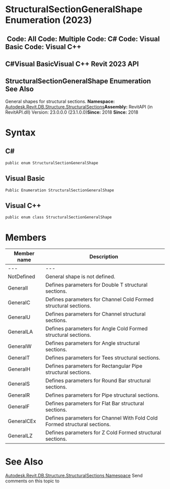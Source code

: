 # StructuralSectionGeneralShape Enumeration (2023)

﻿
 Code: All Code: Multiple Code: C# Code: Visual Basic Code: Visual C++   
---  
C#Visual BasicVisual C++
Revit 2023 API  
---  
StructuralSectionGeneralShape Enumeration  
See Also  
---  
General shapes for structural sections. 
**Namespace:** [Autodesk.Revit.DB.Structure.StructuralSections](09862f38-63f6-a5f8-e560-ae775901bc92.md "Autodesk.Revit.DB.Structure.StructuralSections Namespace")**Assembly:** RevitAPI (in RevitAPI.dll) Version: 23.0.0.0 (23.1.0.0)**Since:** 2018 **Since:** 2018 
# Syntax
C#  
---  
```text
public enum StructuralSectionGeneralShape
```
  
Visual Basic  
---  
```text
Public Enumeration StructuralSectionGeneralShape
```
  
Visual C++  
---  
```text
public enum class StructuralSectionGeneralShape
```
  
# Members
| Member name | Description |
| --- | --- |
| --- | --- |
| NotDefined | General shape is not defined. |
| GeneralI | Defines parameters for Double T structural sections. |
| GeneralC | Defines parameters for Channel Cold Formed structural sections. |
| GeneralU | Defines parameters for Channel structural sections. |
| GeneralLA | Defines parameters for Angle Cold Formed structural sections. |
| GeneralW | Defines parameters for Angle structural sections. |
| GeneralT | Defines parameters for Tees structural sections. |
| GeneralH | Defines parameters for Rectangular Pipe structural sections. |
| GeneralS | Defines parameters for Round Bar structural sections. |
| GeneralR | Defines parameters for Pipe structural sections. |
| GeneralF | Defines parameters for Flat Bar structural sections. |
| GeneralCEx | Defines parameters for Channel With Fold Cold Formed structural sections. |
| GeneralLZ | Defines parameters for Z Cold Formed structural sections. |

# See Also
[Autodesk.Revit.DB.Structure.StructuralSections Namespace](09862f38-63f6-a5f8-e560-ae775901bc92.md "Autodesk.Revit.DB.Structure.StructuralSections Namespace")
Send comments on this topic to 